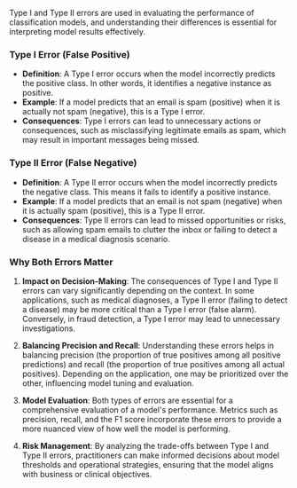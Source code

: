 Type I and Type II errors are used in evaluating the performance of classification models, and understanding their differences is essential for interpreting model results effectively.

### Type I Error (False Positive)
- **Definition**: A Type I error occurs when the model incorrectly predicts the positive class. In other words, it identifies a negative instance as positive.
- **Example**: If a model predicts that an email is spam (positive) when it is actually not spam (negative), this is a Type I error.
- **Consequences**: Type I errors can lead to unnecessary actions or consequences, such as misclassifying legitimate emails as spam, which may result in important messages being missed.

### Type II Error (False Negative)
- **Definition**: A Type II error occurs when the model incorrectly predicts the negative class. This means it fails to identify a positive instance.
- **Example**: If a model predicts that an email is not spam (negative) when it is actually spam (positive), this is a Type II error.
- **Consequences**: Type II errors can lead to missed opportunities or risks, such as allowing spam emails to clutter the inbox or failing to detect a disease in a medical diagnosis scenario.

### Why Both Errors Matter
1. **Impact on Decision-Making**: The consequences of Type I and Type II errors can vary significantly depending on the context. In some applications, such as medical diagnoses, a Type II error (failing to detect a disease) may be more critical than a Type I error (false alarm). Conversely, in fraud detection, a Type I error may lead to unnecessary investigations.

2. **Balancing Precision and Recall**: Understanding these errors helps in balancing precision (the proportion of true positives among all positive predictions) and recall (the proportion of true positives among all actual positives). Depending on the application, one may be prioritized over the other, influencing model tuning and evaluation.

3. **Model Evaluation**: Both types of errors are essential for a comprehensive evaluation of a model's performance. Metrics such as precision, recall, and the F1 score incorporate these errors to provide a more nuanced view of how well the model is performing.

4. **Risk Management**: By analyzing the trade-offs between Type I and Type II errors, practitioners can make informed decisions about model thresholds and operational strategies, ensuring that the model aligns with business or clinical objectives.

